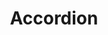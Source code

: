 ---
layout: pattern.njk
key: accordion-lean_en
title: Accordion
parent: components-lean_en
image: lean/overview/accordion.webp
keywords: accordion, collapse, collapsible, details, expand
order: 10
---